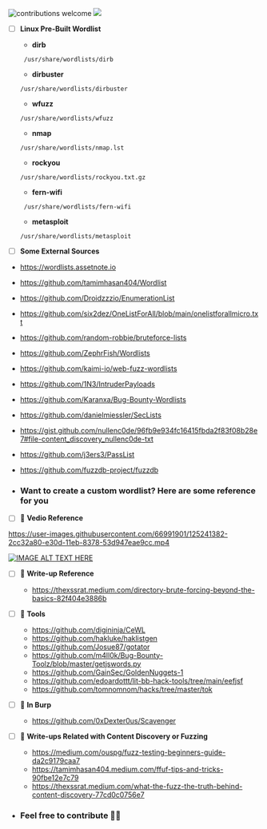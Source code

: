  ![contributions welcome](https://img.shields.io/badge/contributions-welcome-brightgreen.svg?style=flat) <a href="https://twitter.com/tamimhasan404">
    <img src="https://img.shields.io/badge/author-@tamimhasan404-orange.svg?style=square&logo=twitter">
  </a>
 
 - [ ] **Linux Pre-Built Wordlist**
 
     - **dirb**
       
      ```
       /usr/share/wordlists/dirb
      ```
    - **dirbuster**
    
     ```
    /usr/share/wordlists/dirbuster
     ```
    
    
   - **wfuzz**
   
   ```
   /usr/share/wordlists/wfuzz
   ```

   - **nmap**
  
   ```
   /usr/share/wordlists/nmap.lst
   ```
   
   - **rockyou**
   
   ```
   /usr/share/wordlists/rockyou.txt.gz
   ```
   - **fern-wifi**
   ```
    /usr/share/wordlists/fern-wifi
   ```
   - **metasploit**
    ```
    /usr/share/wordlists/metasploit
    ```
  
 - [ ] **Some External Sources**

- https://wordlists.assetnote.io
- https://github.com/tamimhasan404/Wordlist
- https://github.com/Droidzzzio/EnumerationList
- https://github.com/six2dez/OneListForAll/blob/main/onelistforallmicro.txt
- https://github.com/random-robbie/bruteforce-lists
- https://github.com/ZephrFish/Wordlists
- https://github.com/kaimi-io/web-fuzz-wordlists
- https://github.com/1N3/IntruderPayloads
- https://github.com/Karanxa/Bug-Bounty-Wordlists
- https://github.com/danielmiessler/SecLists
- https://gist.github.com/nullenc0de/96fb9e934fc16415fbda2f83f08b28e7#file-content_discovery_nullenc0de-txt
- https://github.com/j3ers3/PassList
- https://github.com/fuzzdb-project/fuzzdb


- ### Want to create a custom wordlist? Here are some reference for you
 

- [ ] 🎦 **Vedio Reference**



https://user-images.githubusercontent.com/66991901/125241382-2cc32a80-e30d-11eb-8378-53d947eae9cc.mp4




[![IMAGE ALT TEXT HERE](https://img.youtube.com/vi/GcysC5CB4Dw/0.jpg)](https://www.youtube.com/watch?v=GcysC5CB4Dw)


- [ ] 📑 **Write-up Reference**
  
  - https://thexssrat.medium.com/directory-brute-forcing-beyond-the-basics-82f404e3886b

- [ ] 📑 **Tools**

  - https://github.com/digininja/CeWL
  - https://github.com/hakluke/haklistgen
  - https://github.com/Josue87/gotator
  - https://github.com/m4ll0k/Bug-Bounty-Toolz/blob/master/getjswords.py
  - https://github.com/GainSec/GoldenNuggets-1
  - https://github.com/edoardottt/lit-bb-hack-tools/tree/main/eefjsf
  - https://github.com/tomnomnom/hacks/tree/master/tok
  
  
- [ ] 📑 **In Burp**
  
  - https://github.com/0xDexter0us/Scavenger




 - [ ] 📑 **Write-ups Related with Content Discovery or Fuzzing**

     - https://medium.com/ouspg/fuzz-testing-beginners-guide-da2c9179caa7
     - https://tamimhasan404.medium.com/ffuf-tips-and-tricks-90fbe12e7c79
     - https://thexssrat.medium.com/what-the-fuzz-the-truth-behind-content-discovery-77cd0c0756e7


 - ### Feel free to contribute 🤗🙂


